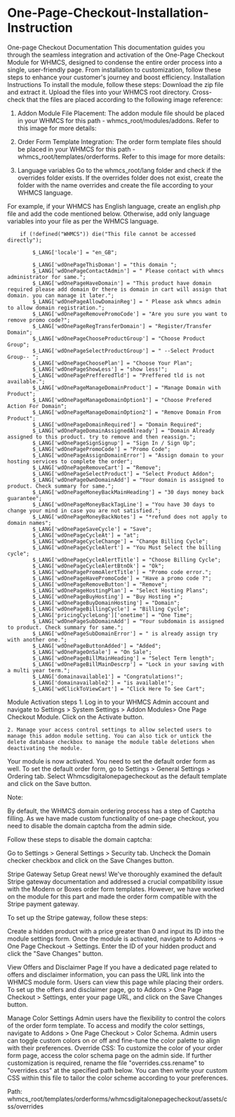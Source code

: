 # One-Page-Checkout-Installation-Instruction

One-page Checkout Documentation
This documentation guides you through the seamless integration and activation of the One-Page Checkout Module for WHMCS, designed to condense the entire order process into a single, user-friendly page. From installation to customization, follow these steps to enhance your customer's journey and boost efficiency.
Installation Instructions To install the module, follow these steps:
Download the zip file and extract it.
Upload the files into your WHMCS root directory.
Cross-check that the files are placed according to the following image reference:
1. Addon Module File Placement:
The addon module file should be placed in your WHMCS for this path - whmcs_root/modules/addons. Refer to this image for more details:
   

2. Order Form Template Integration:
The order form template files should be placed in your WHMCS for this path - whmcs_root/templates/orderforms. Refer to this image for more details: 

3. Language variables
Go to the whmcs_root/lang folder and check if the overrides folder exists. If the overrides folder does not exist, create the folder with the name overrides and create the file according to your WHMCS language. 

For example, if your WHMCS has English language, create an english.php file and add the code mentioned below. Otherwise, add only language variables into your file as per the WHMCS language.

        if (!defined("WHMCS")) die("This file cannot be accessed directly");

            $_LANG['locale'] = "en_GB";

            $_LANG['wdOnePageThisDoman'] = "this domain ";
            $_LANG['wdOnePageContactAdmin'] = " Please contact with whmcs administrator for same.";
            $_LANG['wdOnePageHaveDomain'] = "This product have domain required please add domain Or there is domain in cart will assign that domain. you can manage it later.";
            $_LANG['wdOnePageAllowDomainReg'] = " Please ask whmcs admin to allow domain registration.";
            $_LANG['wdOnePageRemovePromoCode'] = "Are you sure you want to remove promo code?";
            $_LANG['wdOnePageRegTransferDomain'] = "Register/Transfer Domain";
            $_LANG['wdOnePageChooseProductGroup'] = "Choose Product Group";
            $_LANG['wdOnePageSelectProductGroup'] = " --Select Product Group-- ";
            $_LANG['wdOnePageChoosePlan'] = "Choose Your Plan";
            $_LANG['wdOnePageShowLess'] = "show less!";
            $_LANG['wdOnePagePrefferedTld'] = "Preffered tld is not available.";
            $_LANG['wdOnePageManageDomainProduct'] = "Manage Domain with Product";
            $_LANG['wdOnePageManageDomainOption1'] = "Choose Prefered Action For Domain";
            $_LANG['wdOnePageManageDomainOption2'] = "Remove Domain From Product";
            $_LANG['wdOnePageDomainRequired'] = "Domain Required";
            $_LANG['wdOnePageDomainAssignedAlready'] = "Domain Already assigned to this product. try to remove and then reassign.";
            $_LANG['wdOnePageSignSignup'] = "Sign In / Sign Up";
            $_LANG['wdOnePagePromoCode'] = "Promo Code";
            $_LANG['wdOnePageAssignDomainError'] = "Assign domain to your hosting services to complete the order";
            $_LANG['wdOnePageRemoveCart'] = "Remove";
            $_LANG['wdOnePageSelectProduct'] = "Select Product Addon";
            $_LANG['wdOnePageOwnDomainAdd'] = "Your domain is assigned to product. Check summary for same.";
            $_LANG['wdOnePageMoneyBackMainHeading'] = "30 days money back guarantee";
            $_LANG['wdOnePageMoneyBackTagLine'] = "You have 30 days to change your mind in case you are not satisfied.";
            $_LANG['wdOnePageMoneyBackNotes'] = "*refund does not apply to domain names";
            $_LANG['wdOnePageSaveCycle'] = "Save";
            $_LANG['wdOnePageCycleAt'] = "at";
            $_LANG['wdOnePageCycleChange'] = "Change Billing Cycle";
            $_LANG['wdOnePageCycleAlert'] = "You Must Select the billing cycle";
            $_LANG['wdOnePageCycleAlertTitle'] = "Choose Billing Cycle";
            $_LANG['wdOnePageCycleAlertBtnOk'] = "Ok";
            $_LANG['wdOnePagePromoAlertTitle'] = "Promo code error.";
            $_LANG['wdOnePageHavePromoCode'] = "Have a promo code ?";
            $_LANG['wdOnePageRemoveButton'] = "Remove";
            $_LANG['wdOnePageHostingPlan'] = "Select Hosting Plans";
            $_LANG['wdOnePageBuyHosting'] = "Buy Hosting +";
            $_LANG['wdOnePageBuyDomainHosting'] = "Domain";
            $_LANG['wdOnePageBillingCycle'] = "Billing Cycle";
            $_LANG['pricingCycleLong']['onetime'] = "One Time";
            $_LANG['wdOnePageSubDomainAdd'] = "Your subdomain is assigned to product. Check summary for same.";
            $_LANG['wdOnePageSubDomainError'] = " is already assign try with another one.";
            $_LANG['wdOnePageButtonAdded'] = "Added";
            $_LANG['wdOnePageOnSale'] = "On Sale";
            $_LANG['wdOnePageBillMainHeading'] = "Select Term length";
            $_LANG['wdOnePageBillMainDescrp'] = "Lock in your saving with a multi year term.";
            $_LANG['domainavailable1'] = "Congratulations!";
            $_LANG['domainavailable2'] = "is available!";
            $_LANG['wdClickToViewCart'] = "Click Here To See Cart";
Module Activation steps
    1. Log in to your WHMCS Admin account and navigate to Settings > System Settings > Addon Modules> One Page Checkout Module. Click on the Activate button.



    2. Manage your access control settings to allow selected users to manage this addon module setting. You can also tick or untick the delete database checkbox to manage the module table deletions when deactivating the module.



Your module is now activated. You need to set the default order form as well. To set the default order form, go to Settings > General Settings > Ordering tab. Select Whmcsdigitalonepagecheckout as the default template and click on the Save button.



Note:

By default, the WHMCS domain ordering process has a step of Captcha filling. As we have made custom functionality of one-page checkout, you need to disable the domain captcha from the admin side.

Follow these steps to disable the domain captcha:

Go to Settings > General Settings > Security tab.
Uncheck the Domain checker checkbox and click on the Save Changes button.

Stripe Gateway Setup
Great news! We've thoroughly examined the default Stripe gateway documentation and addressed a crucial compatibility issue with the Modern or Boxes order form templates. However, we have worked on the module for this part and made the order form compatible with the Stripe payment gateway.

To set up the Stripe gateway, follow these steps:

Create a hidden product with a price greater than 0 and input its ID into the module settings form.
Once the module is activated, navigate to Addons -> One Page Checkout -> Settings.
Enter the ID of your hidden product and click the "Save Changes" button.


View Offers and Disclaimer Page
If you have a dedicated page related to offers and disclaimer information, you can pass the URL link into the WHMCS module form. Users can view this page while placing their orders. To set up the offers and disclaimer page, go to Addons > One Page Checkout > Settings, enter your page URL, and click on the Save Changes button.





Manage Color Settings
Admin users have the flexibility to control the colors of the order form template.
To access and modify the color settings, navigate to Addons > One Page Checkout > Color Schema.
Admin users can toggle custom colors on or off and fine-tune the color palette to align with their preferences.
Override CSS:
To customize the color of your order form page, access the color schema page on the admin side. If further customization is required, rename the file "overrides.css.rename" to "overrides.css" at the specified path below. You can then write your custom CSS within this file to tailor the color scheme according to your preferences.

Path: whmcs_root/templates/orderforms/whmcsdigitalonepagecheckout/assets/css/overrides


